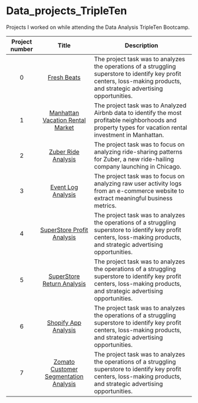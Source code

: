 # Data_projects_TripleTen
Projects I worked on while attending the Data Analysis TripleTen Bootcamp.


| Project number | Title | Description |
| :-------: |  :-------: |--------|
| 0 | [Fresh Beats](https://github.com/Kikivalerie26/Data_projects_TripleTen/tree/main/FRESH%20BEATS)| The project task was to analyzes the operations of a struggling superstore to identify key profit centers, loss-making products, and strategic advertising opportunities. |
| 1 | [Manhattan Vacation Rental Market](https://github.com/Kikivalerie26/Data_projects_TripleTen/tree/main/Manhattan%20Vacation%20Rental%20Market)| The project task was to Analyzed Airbnb data to identify the most profitable neighborhoods and property types for vacation rental investment in Manhattan. |
| 2 | [Zuber Ride Analysis](https://github.com/Kikivalerie26/Data_projects_TripleTen/tree/main/Zuber%20Ride%20Analysis)| The project task was to focus on analyzing ride-sharing patterns for Zuber, a new ride-hailing company launching in Chicago. |
| 3 | [Event Log Analysis](https://github.com/Kikivalerie26/Data_projects_TripleTen/tree/main/Event%20Log%20Analysis)| The project task was to focus on analyzing raw user activity logs from an e-commerce website to extract meaningful business metrics. |
| 4 | [SuperStore Profit Analysis](https://github.com/Kikivalerie26/Data_projects_TripleTen/tree/main/SuperStore%20Profit%20Analysis)| The project task was to analyzes the operations of a struggling superstore to identify key profit centers, loss-making products, and strategic advertising opportunities. |
| 5 | [SuperStore Return Analysis](https://github.com/Kikivalerie26/Data_projects_TripleTen/tree/main/SuperStore%20Return%20Analysis)| The project task was to analyzes the operations of a struggling superstore to identify key profit centers, loss-making products, and strategic advertising opportunities. |
| 6 | [Shopify App Analysis](https://github.com/Kikivalerie26/Data_projects_TripleTen/tree/main/Shopify%20App%20Analysis)| The project task was to analyzes the operations of a struggling superstore to identify key profit centers, loss-making products, and strategic advertising opportunities. |
| 7 | [Zomato Customer Segmentation Analysis](https://github.com/Kikivalerie26/Data_projects_TripleTen/tree/main/Zomato%20Customer%20Segmentation%20%20Analysis)| The project task was to analyzes the operations of a struggling superstore to identify key profit centers, loss-making products, and strategic advertising opportunities. |
